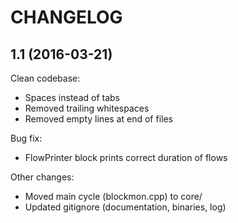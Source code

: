 CHANGELOG
==============================================

1.1 (2016-03-21)
------------------
Clean codebase:
* Spaces instead of tabs
* Removed trailing whitespaces
* Removed empty lines at end of files

Bug fix:
* FlowPrinter block prints correct duration of flows

Other changes:
* Moved main cycle (blockmon.cpp) to core/
* Updated gitignore (documentation, binaries, log)
